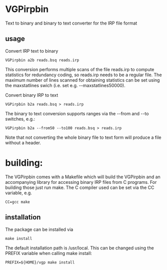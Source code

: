 # VGPirpbin
Text to binary and binary to text converter for the IRP file format

## usage

Convert IRP text to binary

```
VGPirpbin a2b reads.bsq reads.irp
```

This conversion performs multiple scans of the file reads.irp to compute
statistics for redundancy coding, so reads.irp needs to be a regular file.
The maximum number of lines scanned for obtaining statistics can be set
using the maxstatlines swich (i.e. set e.g. --maxstatlines50000).

Convert binary IRP to text

```
VGPirpbin b2a reads.bsq > reads.irp
```

The binary to text conversion supports ranges via the --from and --to
switches, e.g.:

```
VGPirpbin b2a --from50 --to100 reads.bsq > reads.irp
```

Note that not converting the whole binary file to text form will produce a
file without a header.

# building:

The VGPirpbin comes with a Makefile which will build the VGPirpbin and an
accompanying library for accessing binary IRP files from C programs. For
building those just run make. The C compiler used can be set via the CC
variable, e.g.

```
CC=gcc make
```

## installation

The package can be installed via

```
make install
```

The default installation path is /usr/local. This can be changed using the
PREFIX variable when calling make install:

```
PREFIX=${HOME}/vgp make install
```

